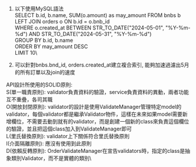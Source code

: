 1. 以下使用MySQL語法\
    SELECT b.id, b.name, SUM(o.amount) as may_amount FROM bnbs b\
    LEFT JOIN orders o ON b.id = o.bnb_id\
    WHERE o.created_at BETWEEN STR_TO_DATE("2024-05-01", "%Y-%m-%d") AND STR_TO_DATE("2024-05-31", "%Y-%m-%d")\
    GROUP BY b.id, b.name\
    ORDER BY may_amount DESC\
    LIMIT 10\

2. 可以針對bnbs.bnd_id, orders.created_at建立複合索引, 能夠加速過濾出5月的所有訂單以及join的速度

API設計所使用的SOLID原則:\
S(單一職責原則): validator負責資料的驗證，service負責資料的異動，兩者功能互不重疊，各司其職\
O(開放封閉原則): validator的設計是使用ValidateManager管理特定model的validator，每個validator都是繼承Validator物件，這樣在未來如果model需要新增欄位，不需要去動到就有的validator，而是創建一個新的class來負責這個欄位的驗證，並且把這個class加入到ValidateManager即可\
L(里氏替換原則): validator上下關係符合里氏替換原則\
I(介面隔離原則): 應沒有使用到此原則\
D(依賴反轉原則): OrderValidateManager在宣告validators時，指定的class是抽象類別Validator，而不是實體的類別\